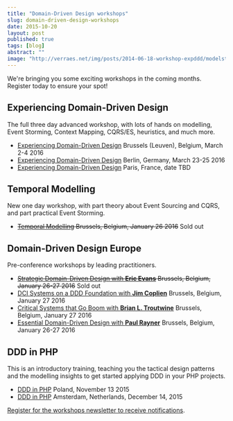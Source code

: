 ```yaml
---
title: "Domain-Driven Design workshops"
slug: domain-driven-design-workshops
date: 2015-10-20
layout: post
published: true
tags: [blog]
abstract: ""
image: "http://verraes.net/img/posts/2014-06-18-workshop-expddd/modelstorming.jpg"
---
```


We're bringing you some exciting workshops in the coming months. Register today to ensure your spot!

## Experiencing Domain-Driven Design

The full three day advanced workshop, with lots of hands on modelling, Event Storming, Context Mapping, CQRS/ES, heuristics, and much more.

- [Experiencing Domain-Driven Design](/workshops) Brussels (Leuven), Belgium, March 2-4 2016
- [Experiencing Domain-Driven Design](/workshops) Berlin, Germany, March 23-25 2016
- [Experiencing Domain-Driven Design](/workshops) Paris, France, date TBD

## Temporal Modelling

New one day workshop, with part theory about Event Sourcing and CQRS, and part practical Event Storming.
 
- <del>[Temporal Modelling](http://dddeurope.com) Brussels, Belgium, January 26 2016</del> Sold out

## Domain-Driven Design Europe
 
Pre-conference workshops by leading practitioners.

- <del>[Strategic Domain-Driven Design with **Eric Evans**](http://dddeurope.com) Brussels, Belgium, January 26-27 2016</del> Sold out
- [DCI Systems on a DDD Foundation with **Jim Coplien**](http://dddeurope.com) Brussels, Belgium, January 27 2016
- [Critical Systems that Go Boom with **Brian L. Troutwine**](http://dddeurope.com) Brussels, Belgium, January 27 2016
- [Essential Domain-Driven Design with **Paul Rayner**](http://dddeurope.com) Brussels, Belgium, January 26-27 2016

## DDD in PHP

This is an introductory training, teaching you the tactical design patterns and the modelling insights to get started applying DDD in your PHP projects.

- [DDD in PHP](http://www.phpcon.pl/2015/en/agenda) Poland, November 13 2015
- [DDD in PHP](http://laracon.eu/2015/workshop/domain-driven-design-in-php-mathias-verraes) Amsterdam, Netherlands, December 14, 2015




[Register for the workshops newsletter to receive notifications](/workshops/newsletter/).


